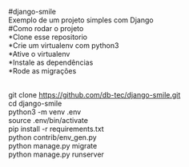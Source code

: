 #django-smile<br>
Exemplo de um projeto simples com Django
<br>
#Como rodar o projeto
<br>
*Clone esse repositorio
<br>
*Crie um virtualenv com python3
<br>
*Ative o virtualenv
<br>
*Instale as dependências
<br>
*Rode as migrações
<br><br>

git clone https://github.com/db-tec/django-smile.git
<br>
cd django-smile
<br>
python3 -m venv .env
<br>
source .env/bin/activate
<br>
pip install -r requirements.txt
<br>
python contrib/env_gen.py
<br>
python manage.py migrate
<br>
python manage.py runserver
